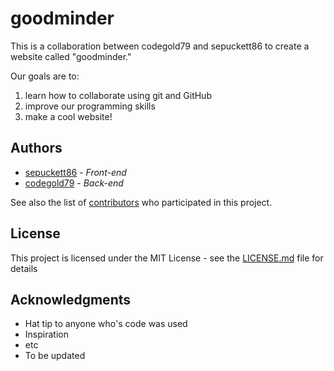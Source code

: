 # goodminder

This is a collaboration between codegold79 and sepuckett86 to create a website called "goodminder." 

Our goals are to:
  1) learn how to collaborate using git and GitHub 
  2) improve our programming skills
  3) make a cool website!

## Authors

* [sepuckett86](https://github.com/sepuckett86) - *Front-end*  
* [codegold79](https://github.com/codegold79) - *Back-end* 

See also the list of [contributors](https://github.com/sepuckett86/goodminder/contributors) who participated in this project.

## License

This project is licensed under the MIT License - see the [LICENSE.md](LICENSE.md) file for details

## Acknowledgments

* Hat tip to anyone who's code was used
* Inspiration
* etc
* To be updated

